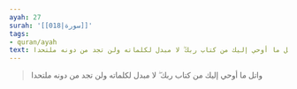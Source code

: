```yaml
---
ayah: 27
surah: '[[018|سورة]]'
tags:
- quran/ayah
text: واتل ما أوحي إليك من كتاب ربك ۖ لا مبدل لكلماته ولن تجد من دونه ملتحدا
---
```

> واتل ما أوحي إليك من كتاب ربك ۖ لا مبدل لكلماته ولن تجد من دونه ملتحدا
